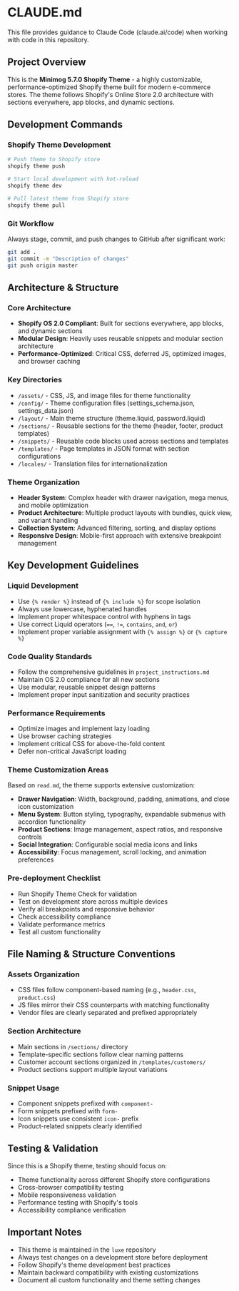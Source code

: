 # CLAUDE.md

This file provides guidance to Claude Code (claude.ai/code) when working with code in this repository.

## Project Overview

This is the **Minimog 5.7.0 Shopify Theme** - a highly customizable, performance-optimized Shopify theme built for modern e-commerce stores. The theme follows Shopify's Online Store 2.0 architecture with sections everywhere, app blocks, and dynamic sections.

## Development Commands

### Shopify Theme Development
```bash
# Push theme to Shopify store
shopify theme push

# Start local development with hot-reload
shopify theme dev

# Pull latest theme from Shopify store
shopify theme pull
```

### Git Workflow
Always stage, commit, and push changes to GitHub after significant work:
```bash
git add .
git commit -m "Description of changes"
git push origin master
```

## Architecture & Structure

### Core Architecture
- **Shopify OS 2.0 Compliant**: Built for sections everywhere, app blocks, and dynamic sections
- **Modular Design**: Heavily uses reusable snippets and modular section architecture
- **Performance-Optimized**: Critical CSS, deferred JS, optimized images, and browser caching

### Key Directories
- `/assets/` - CSS, JS, and image files for theme functionality
- `/config/` - Theme configuration files (settings_schema.json, settings_data.json)
- `/layout/` - Main theme structure (theme.liquid, password.liquid)
- `/sections/` - Reusable sections for the theme (header, footer, product templates)
- `/snippets/` - Reusable code blocks used across sections and templates
- `/templates/` - Page templates in JSON format with section configurations
- `/locales/` - Translation files for internationalization

### Theme Organization
- **Header System**: Complex header with drawer navigation, mega menus, and mobile optimization
- **Product Architecture**: Multiple product layouts with bundles, quick view, and variant handling
- **Collection System**: Advanced filtering, sorting, and display options
- **Responsive Design**: Mobile-first approach with extensive breakpoint management

## Key Development Guidelines

### Liquid Development
- Use `{% render %}` instead of `{% include %}` for scope isolation
- Always use lowercase, hyphenated handles
- Implement proper whitespace control with hyphens in tags
- Use correct Liquid operators (`==`, `!=`, `contains`, `and`, `or`)
- Implement proper variable assignment with `{% assign %}` or `{% capture %}`

### Code Quality Standards
- Follow the comprehensive guidelines in `project_instructions.md`
- Maintain OS 2.0 compliance for all new sections
- Use modular, reusable snippet design patterns
- Implement proper input sanitization and security practices

### Performance Requirements
- Optimize images and implement lazy loading
- Use browser caching strategies
- Implement critical CSS for above-the-fold content
- Defer non-critical JavaScript loading

### Theme Customization Areas
Based on `read.md`, the theme supports extensive customization:
- **Drawer Navigation**: Width, background, padding, animations, and close icon customization
- **Menu System**: Button styling, typography, expandable submenus with accordion functionality
- **Product Sections**: Image management, aspect ratios, and responsive controls
- **Social Integration**: Configurable social media icons and links
- **Accessibility**: Focus management, scroll locking, and animation preferences

### Pre-deployment Checklist
- Run Shopify Theme Check for validation
- Test on development store across multiple devices
- Verify all breakpoints and responsive behavior
- Check accessibility compliance
- Validate performance metrics
- Test all custom functionality

## File Naming & Structure Conventions

### Assets Organization
- CSS files follow component-based naming (e.g., `header.css`, `product.css`)
- JS files mirror their CSS counterparts with matching functionality
- Vendor files are clearly separated and prefixed appropriately

### Section Architecture
- Main sections in `/sections/` directory
- Template-specific sections follow clear naming patterns
- Customer account sections organized in `/templates/customers/`
- Product sections support multiple layout variations

### Snippet Usage
- Component snippets prefixed with `component-`
- Form snippets prefixed with `form-`
- Icon snippets use consistent `icon-` prefix
- Product-related snippets clearly identified

## Testing & Validation

Since this is a Shopify theme, testing should focus on:
- Theme functionality across different Shopify store configurations
- Cross-browser compatibility testing
- Mobile responsiveness validation
- Performance testing with Shopify's tools
- Accessibility compliance verification

## Important Notes

- This theme is maintained in the `luxe` repository
- Always test changes on a development store before deployment
- Follow Shopify's theme development best practices
- Maintain backward compatibility with existing customizations
- Document all custom functionality and theme setting changes